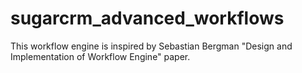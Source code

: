 # sugarcrm_advanced_workflows
This workflow engine is inspired by Sebastian Bergman "Design and Implementation of Workflow Engine" paper.
